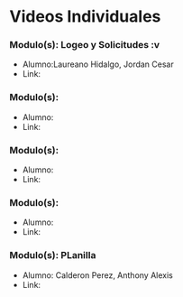 # Videos Individuales
### Modulo(s): Logeo y Solicitudes :v
- Alumno:Laureano Hidalgo, Jordan Cesar
- Link:
### Modulo(s):
- Alumno:
- Link:
### Modulo(s):
- Alumno:
- Link:
### Modulo(s):
- Alumno:
- Link:
### Modulo(s): PLanilla
- Alumno: Calderon Perez, Anthony Alexis
- Link:
